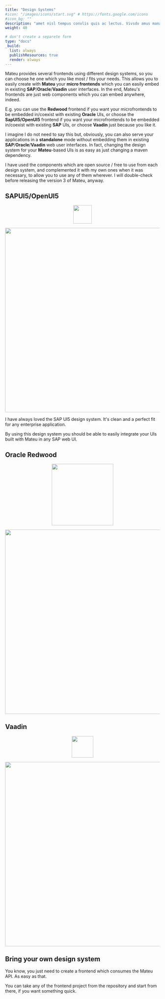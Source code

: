 ```yaml
---
title: "Design Systems"
#icon: "/images/icons/start.svg" # https://fonts.google.com/icons
#icon_bg: ""
description: "amet nisl tempus convlis quis ac lectus. Vivsdv amus mana justo, lacinia eget"
weight: 40

# don't create a separete form
type: "docs"
_build:
  list: always
  publishResources: true
  render: always
---
```


Mateu provides several frontends using different design systems, so you can choose he one which you like most / fits 
your needs. This allows you to easily create with **Mateu** your **micro frontends** which you can easily embed in existing 
**SAP**/**Oracle**/**Vaadin** user interfaces. In the end, Mateu's frontends are just web components which you can embed anywhere, indeed. 

E.g. you can use the **Redwood** frontend if you want your microfrontends to be embedded in/coexist with existing **Oracle** UIs, or choose
the **SapUI5/OpenUI5** frontend if you want your microfrontends to be embedded in/coexist with existing **SAP** UIs, or 
choose **Vaadin** just because you like it.

I imagine I do not need to say this but, obviously, you can also serve your applications in a **standalone** mode without 
embedding them in existing **SAP**/**Oracle**/**Vaadin** web user interfaces. In fact, changing the design system for your 
**Mateu**-based UIs is as easy as just changing a maven dependency. 

I have used the components which are open source / free to use from each design system, and complemented it with my own 
ones when it was necessary, to allow you to use any of them wherever. I will double-check before releasing the version 3 of Mateu, anyway.

## SAPUI5/OpenUI5 

<p align="center"><img src="../../../images/phenix_blue.svg?raw=true" width="60"/></p>

<p align="center"><img src="../../../images/basic-form-sapui5.png?raw=true" width="600"/></p>

I have always loved the SAP UI5 design system. It's clean and a perfect fit for any enterprise application.

By using this design system you should be able to easily integrate your UIs built with Mateu in any SAP web UI.

## Oracle Redwood

<p align="center"><img src="../../../images/oracle_redwood_1.webp?raw=true" width="200"/></p> 

<p align="center"><img src="../../../images/basic-form-redwood.png?raw=true" width="600"/></p >

## Vaadin 

<p align="center"><img src="../../../images/vaadin-logo.svg?raw=true" width="70"/></p>

<p align="center"><img src="../../../images/basic-form-vaadin.png?raw=true" width="600"/></p>

## Bring your own design system

You know, you just need to create a frontend which consumes the Mateu API. As easy as that. 

You can take any of the frontend project from the repository and start from there, if you want something quick.
